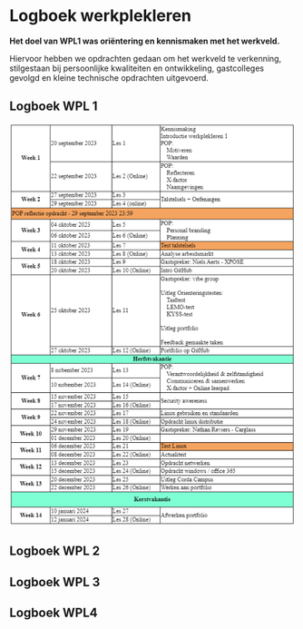 # Logboek werkplekleren

**Het doel van WPL1 was oriëntering en kennismaken met het werkveld.**

Hiervoor hebben we opdrachten gedaan om het werkveld te verkenning, stilgestaan bij persoonlijke
kwaliteiten en ontwikkeling, gastcolleges gevolgd en kleine technische opdrachten uitgevoerd.

## Logboek WPL 1

![](https://github.com/PXL-Digital-SNE-Werkplekleren/portfolio-JelteSwinnenPXL/blob/main/images/Planning.PNG)

## Logboek WPL 2

## Logboek WPL 3

## Logboek WPL4